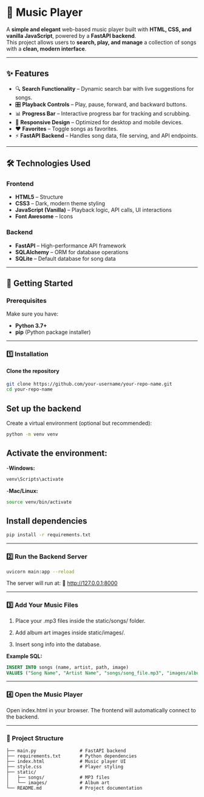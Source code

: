 # 🎵 Music Player

A **simple and elegant** web-based music player built with **HTML, CSS, and vanilla JavaScript**, powered by a **FastAPI backend**.  
This project allows users to **search, play, and manage** a collection of songs with a **clean, modern interface**.

---

## ✨ Features

- 🔍 **Search Functionality** – Dynamic search bar with live suggestions for songs.
- 🎛 **Playback Controls** – Play, pause, forward, and backward buttons.
- 📊 **Progress Bar** – Interactive progress bar for tracking and scrubbing.
- 📱 **Responsive Design** – Optimized for desktop and mobile devices.
- ❤️ **Favorites** – Toggle songs as favorites.
- ⚡ **FastAPI Backend** – Handles song data, file serving, and API endpoints.

---

## 🛠 Technologies Used

### **Frontend**
- **HTML5** – Structure
- **CSS3** – Dark, modern theme styling
- **JavaScript (Vanilla)** – Playback logic, API calls, UI interactions
- **Font Awesome** – Icons

### **Backend**
- **FastAPI** – High-performance API framework
- **SQLAlchemy** – ORM for database operations
- **SQLite** – Default database for song data

---

## 🚀 Getting Started

### **Prerequisites**
Make sure you have:
- **Python 3.7+**
- **pip** (Python package installer)

---

### **1️⃣ Installation**

#### **Clone the repository**
```bash
git clone https://github.com/your-username/your-repo-name.git
cd your-repo-name
```

## **Set up the backend**

Create a virtual environment (optional but recommended):
```bash
python -m venv venv
```

## Activate the environment:

-**Windows:**
```bash
venv\Scripts\activate
```

-**Mac/Linux:**
```bash
source venv/bin/activate
```

## **Install dependencies**
```bash
pip install -r requirements.txt
```
---

### **2️⃣ Run the Backend Server**
```bash
uvicorn main:app --reload
```

The server will run at:
📍 http://127.0.0.1:8000

---

### **3️⃣ Add Your Music Files**

1. Place your .mp3 files inside the static/songs/ folder.

2. Add album art images inside static/images/.

3. Insert song info into the database.

**Example SQL:**
```sql
INSERT INTO songs (name, artist, path, image) 
VALUES ("Song Name", "Artist Name", "songs/song_file.mp3", "images/album_art.png");
```

---

### **4️⃣ Open the Music Player**

Open index.html in your browser.
The frontend will automatically connect to the backend.

---


### **📂 Project Structure**
```structure
├── main.py                # FastAPI backend
├── requirements.txt       # Python dependencies
├── index.html             # Music player UI
├── style.css              # Player styling
├── static/
│   ├── songs/             # MP3 files
│   └── images/            # Album art
└── README.md              # Project documentation
```
